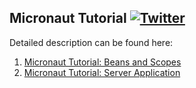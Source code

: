 ## Micronaut Tutorial  [![Twitter](https://img.shields.io/twitter/follow/piotr_minkowski.svg?style=social&logo=twitter&label=Follow%20Me)](https://twitter.com/piotr_minkowski)

Detailed description can be found here: 
1. [Micronaut Tutorial: Beans and Scopes](https://piotrminkowski.wordpress.com/2019/04/15/micronaut-tutorial-beans-and-scopes/)
2. [Micronaut Tutorial: Server Application](https://piotrminkowski.wordpress.com/2019/04/23/micronaut-tutorial-server-application/)
